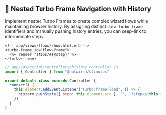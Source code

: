 ## 🧩 Nested Turbo Frame Navigation with History
Implement nested Turbo Frames to create complex wizard flows while maintaining browser history. By assigning distinct `data-turbo-frame` identifiers and manually pushing history entries, you can deep-link to intermediate steps.

```erb
<!-- app/views/flows/show.html.erb -->
<turbo-frame id="flow-frame">
  <%= render "steps/#{@step}" %>
</turbo-frame>
```

```js
// app/javascript/controllers/history_controller.js
import { Controller } from "@hotwired/stimulus"

export default class extends Controller {
  connect() {
    this.element.addEventListener("turbo:frame-load", () => {
      history.pushState({ step: this.element.src }, "", `?step=${this.step}`)
    })
  }
}
```